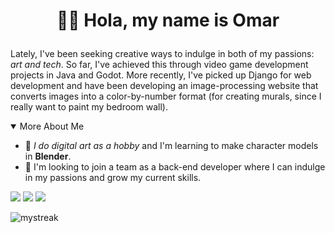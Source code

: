 # <p align="center">🙋‍♂️ Hola, my name is Omar</p>
Lately, I've been seeking creative ways to indulge in both of my passions: *art and tech*. So far, I've achieved this through video game development projects in Java and Godot. More recently, I've picked up Django for web development and have been developing an image-processing website that converts images into a color-by-number format (for creating murals, since I really want to paint my bedroom wall).

<details open>
<summary>More About Me</summary>
  
- 🎨 *I do digital art as a hobby* and I'm learning to make character models in **Blender**.
- 👀 I'm looking to join a team as a back-end developer where I can indulge in my passions and grow my current skills.
</details>

 <a href="https://www.linkedin.com/in/omar-b-maldonado/"><img src="https://img.shields.io/badge/LinkedIn-0077B5?style=for-the-badge&logo=linkedin&logoColor=white"/></a>
 <a href="https://omar-b-maldonado.github.io/art/"><img src="https://img.shields.io/badge/Art_Portfolio-indianred?style=for-the-badge" /></a>
 <a href="https://omar-b-maldonado.itch.io/"><img src="https://img.shields.io/badge/Itch.io-FA5C5C?style=for-the-badge&logo=itchdotio&logoColor=white" /></a>

<!--<img src="https://github-readme-stats.vercel.app/api/top-langs?username=omar-b-maldonado&show_icons=true&locale=en&layout=compact&theme=tokyonight" alt="ovi" />&nbsp;&nbsp;&nbsp;&nbsp;&nbsp;&nbsp;&nbsp;-->
<img src="https://github-readme-streak-stats.herokuapp.com/?user=omar-b-maldonado&theme=tokyonight" alt="mystreak"/>

<!--- Themes:
chartreuse-dark
tokyonight
bear
neon
<!---
Omar-B-Maldonado/Omar-B-Maldonado is a ✨ special ✨ repository because its `README.md` (this file) appears on your GitHub profile.
You can click the Preview link to take a look at your changes.
--->
